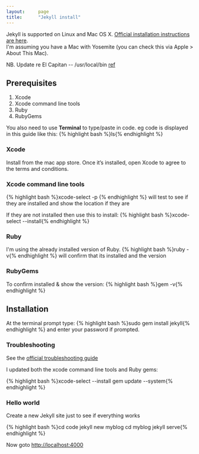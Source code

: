 ```yaml
---
layout:     page
title:      "Jekyll install"
---
```


Jekyll is supported on Linux and Mac OS X. [Official installation instructions are here](https://jekyllrb.com/docs/installation/).  
I'm assuming you have a Mac with Yosemite (you can check this via Apple > About This Mac). 

<i class="fa fa-exclamation-circle fa-alert" aria-hidden="true"></i> NB. Update re El Capitan -- /usr/local/bin [ref](https://jekyllrb.com/docs/troubleshooting/#installation-problems)



Prerequisites
-------------

1. Xcode 
2. Xcode command line tools 
3. Ruby
4. RubyGems

You also need to use __Terminal__ to type/paste in code. eg code is displayed in this guide like this:
{% highlight bash %}ls{% endhighlight %}

### Xcode
Install from the mac app store.
Once it’s installed, open Xcode to agree to the terms and conditions.

### Xcode command line tools
{% highlight bash %}xcode-select -p {% endhighlight %}
will test to see if they are installed and show the location if they are

If they are not installed then use this to install:
{% highlight bash %}xcode-select --install{% endhighlight %} 


### Ruby
I'm using the already installed version of Ruby.
{% highlight bash %}ruby -v{% endhighlight %}
will confirm that its installed and the version

### RubyGems
To confirm installed & show the version:
{% highlight bash %}gem -v{% endhighlight %}



Installation
------------

At the terminal prompt type:
{% highlight bash %}sudo gem install jekyll{% endhighlight %}
and enter your password if prompted.

### Troubleshooting

See the [official troubleshooting guide](http://jekyllrb.com/docs/troubleshooting/)

I updated both the xcode command line tools and Ruby gems:

{% highlight bash %}xcode-select --install
gem update --system{% endhighlight %}


### Hello world
Create a new Jekyll site just to see if everything works

{% highlight bash %}cd code
jekyll new myblog
cd myblog
jekyll serve{% endhighlight %}

Now goto [http://localhost:4000](http://localhost:4000)



